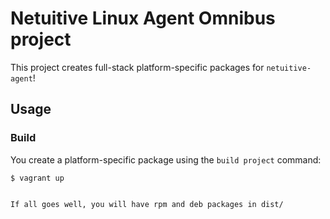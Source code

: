 Netuitive Linux Agent Omnibus project
===============================
This project creates full-stack platform-specific packages for
`netuitive-agent`!


Usage
-----
### Build

You create a platform-specific package using the `build project` command:

```shell
$ vagrant up


If all goes well, you will have rpm and deb packages in dist/

